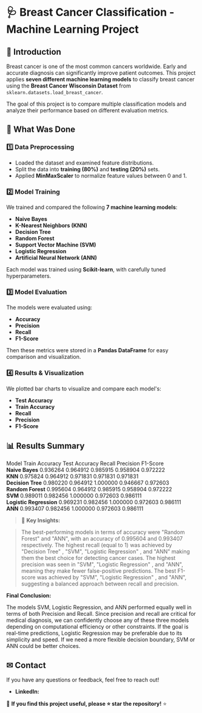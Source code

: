 # 🩺 Breast Cancer Classification - Machine Learning Project

## 📌 Introduction
Breast cancer is one of the most common cancers worldwide. Early and accurate diagnosis can significantly improve patient outcomes. This project applies **seven different machine learning models** to classify breast cancer using the **Breast Cancer Wisconsin Dataset** from `sklearn.datasets.load_breast_cancer`.

The goal of this project is to compare multiple classification models and analyze their performance based on different evaluation metrics.

## 📂 What Was Done
### **1️⃣ Data Preprocessing**
- Loaded the dataset and examined feature distributions.
- Split the data into **training (80%)** and **testing (20%)** sets.
- Applied **MinMaxScaler** to normalize feature values between 0 and 1.

### **2️⃣ Model Training**
We trained and compared the following **7 machine learning models**:
- **Naive Bayes**
- **K-Nearest Neighbors (KNN)**
- **Decision Tree**
- **Random Forest**
- **Support Vector Machine (SVM)**
- **Logistic Regression**
- **Artificial Neural Network (ANN)**

Each model was trained using **Scikit-learn**, with carefully tuned hyperparameters.

### **3️⃣ Model Evaluation**
The models were evaluated using:
- **Accuracy**
- **Precision**
- **Recall**
- **F1-Score**

Then these metrics were stored in a **Pandas DataFrame** for easy comparison and visualization.

### **4️⃣ Results & Visualization**
We plotted bar charts to visualize and compare each model's:
- **Test Accuracy**
- **Train Accuracy**
- **Recall**
- **Precision**
- **F1-Score**

## 📊 Results Summary
  Model                    Train Accuracy  Test Accuracy    Recall     Precision     F1-Score  
**Naive Bayes**              0.936264       0.964912       0.985915    0.958904      0.972222   
**KNN**                      0.975824       0.964912       0.971831    0.971831      0.971831   
**Decision Tree**            0.980220       0.964912       1.000000    0.946667      0.972603   
**Random Forest**            0.995604       0.964912       0.985915    0.958904      0.972222   
**SVM**                      0.989011       0.982456       1.000000    0.972603      0.986111   
**Logistic Regression**      0.969231       0.982456       1.000000    0.972603      0.986111   
**ANN**                      0.993407       0.982456       1.000000    0.972603      0.986111   

> 🚀 **Key Insights:**

> The best-performing models in terms of accuracy were "Random Forest" and "ANN", with an accuracy of  0.995604  and  0.993407 respectively.
> The highest recall (equal to 1) was achieved by "Decision Tree" , "SVM", "Logistic Regression" , and "ANN" making them the best choice for detecting cancer cases.
> The highest precision was seen in "SVM", "Logistic Regression" , and "ANN", meaning they make fewer false-positive predictions.
> The best F1-score was achieved by "SVM", "Logistic Regression" , and "ANN", suggesting a balanced approach between recall and precision.

**Final Conclusion:**

The models SVM, Logistic Regression, and ANN performed equally well in terms of both Precision and Recall.
Since precision and recall are critical for medical diagnosis, we can confidently choose any of these three models depending on computational efficiency or other constraints.
If the goal is real-time predictions, Logistic Regression may be preferable due to its simplicity and speed.
If we need a more flexible decision boundary, SVM or ANN could be better choices.

## ✉ Contact
If you have any questions or feedback, feel free to reach out!
- **LinkedIn:** 

🚀 **If you find this project useful, please ⭐ star the repository!** ⭐

